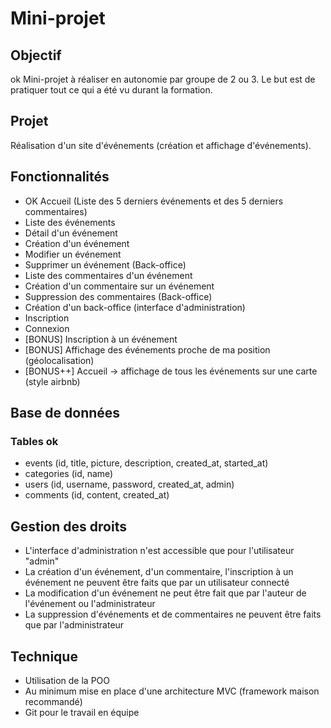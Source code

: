 # Mini-projet

## Objectif

ok Mini-projet à réaliser en autonomie par groupe de 2 ou 3. Le but est de pratiquer tout ce qui a été vu durant la formation.

## Projet

Réalisation d'un site d'événements (création et affichage d'événements).

## Fonctionnalités

* OK Accueil (Liste des 5 derniers événements et des 5 derniers commentaires)
* Liste des événements
* Détail d'un événement
* Création d'un événement
* Modifier un événement
* Supprimer un événement (Back-office)
* Liste des commentaires d'un événement
* Création d'un commentaire sur un événement
* Suppression des commentaires (Back-office)
* Création d'un back-office (interface d'administration)
* Inscription
* Connexion
* [BONUS] Inscription à un événement
* [BONUS] Affichage des événements proche de ma position (géolocalisation)
* [BONUS++] Accueil -> affichage de tous les événements sur une carte (style airbnb)

## Base de données

### Tables ok

* events (id, title, picture, description, created_at, started_at)
* categories (id, name)
* users (id, username, password, created_at, admin)
* comments (id, content, created_at)

## Gestion des droits

* L'interface d'administration n'est accessible que pour l'utilisateur "admin"
* La création d'un événement, d'un commentaire, l'inscription à un événement ne peuvent être faits que par un utilisateur connecté
* La modification d'un événement ne peut être fait que par l'auteur de l'événement ou l'administrateur
* La suppression d'événements et de commentaires ne peuvent être faits que par l'administrateur

## Technique

* Utilisation de la POO
* Au minimum mise en place d'une architecture MVC (framework maison recommandé)
* Git pour le travail en équipe